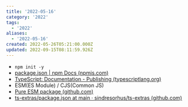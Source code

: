 ```yaml
---
title: '2022-05-16'
category: '2022'
tags:
  - '2022'
aliases:
  - '2022-05-16'
created: 2022-05-26T05:21:00.000Z
updated: 2022-09-15T08:11:59.926Z
---
```


- `npm init -y`
- [package.json | npm Docs (npmjs.com)](https://docs.npmjs.com/cli/v7/configuring-npm/package-json#main)
- [TypeScript: Documentation - Publishing (typescriptlang.org)](https://www.typescriptlang.org/docs/handbook/declaration-files/publishing.html)
- ESM(ES Module) / CJS(Common JS)
- [Pure ESM package (github.com)](https://gist.github.com/sindresorhus/a39789f98801d908bbc7ff3ecc99d99c)
- [ts-extras/package.json at main · sindresorhus/ts-extras (github.com)](https://github.com/sindresorhus/ts-extras/blob/main/package.json)

